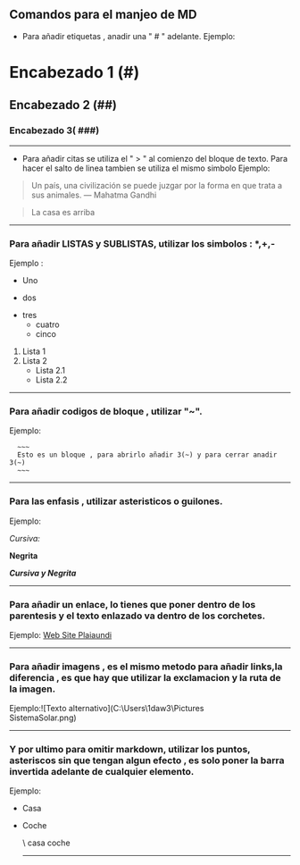 ## Comandos para el manjeo de MD 

 -  Para añadir etiquetas , anadir una " # " adelante.
 Ejemplo:

 # Encabezado 1 (#)

 ## Encabezado 2 (##)
 
 ### Encabezado 3( ###)

 ***


 - Para añadir citas se utiliza el  " > " al comienzo del bloque de texto. Para hacer el salto de linea tambien se utiliza el mismo simbolo Ejemplo:

 >  Un país, una civilización se puede juzgar por la forma en que trata a sus animales.  — Mahatma Gandhi
 >

 > La casa es arriba

 ***
 
  ### Para añadir LISTAS  y SUBLISTAS, utilizar los simbolos : *,+,- 
  Ejemplo :

  + Uno
  - dos
  * tres 
      * cuatro
      * cinco

  1. Lista 1
  1. Lista 2
      - Lista 2.1
      - Lista  2.2  

*** 
 ### Para añadir codigos de bloque , utilizar "~". 
 Ejemplo:

 


      ~~~
      Esto es un bloque , para abrirlo añadir 3(~) y para cerrar anadir 3(~)
      ~~~

***
### Para las enfasis , utilizar asteristicos o guilones.
Ejemplo:
>
 _Cursiva:_

>
__Negrita__
>
***Cursiva y Negrita***

***

### Para añadir un  enlace, lo tienes que poner dentro de los parentesis y el texto enlazado va dentro de los corchetes.

Ejemplo:  [Web Site Plaiaundi](https://plaiaundi.hezkuntza.net/es/)

***
### Para añadir imagens , es el mismo metodo para añadir links,la diferencia , es que hay que utilizar la exclamacion y la ruta de la imagen.
Ejemplo:![Texto alternativo](C:\Users\1daw3\Pictures\
SistemaSolar.png)

***
### Y por ultimo para omitir markdown, utilizar los puntos, asteriscos sin que tengan algun efecto , es solo poner la barra invertida adelante de cualquier elemento.

Ejemplo:

* Casa
* Coche
   
   \ casa
   coche
   ***






